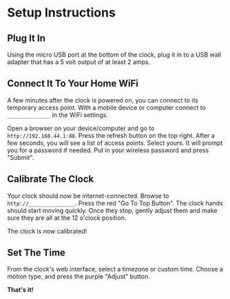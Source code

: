 Setup Instructions
==================

Plug It In
----------

Using the micro USB port at the bottom of the clock, plug it in to a USB wall
adapter that has a 5 volt output of at least 2 amps.

Connect It To Your Home WiFi
----------------------------

A few minutes after the clock is powered on, you can connect to its temporary
access point. With a mobile device or computer connect to `______________` in
the WiFi settings.

Open a browser on your device/computer and go to `http://192.168.44.1:88`.
Press the refresh button on the top right. After a few seconds,
you will see a list of access points. Select yours. It will prompt you for a password
if needed. Put in your wireless password and press "Submit".

Calibrate The Clock
--------------------

Your clock should now be internet-connected. Browse to `http://_______________`.
Press the red "Go To Top Button". The clock hands should start moving quickly.
Once they stop, gently adjust them and make sure they are all at the 12 o'clock position.

The clock is now calibrated!

Set The Time
------------

From the clock's web interface, select a timezone or custom time. Choose a motion type, and press the purple "Adjust" button.

**That's it!**
